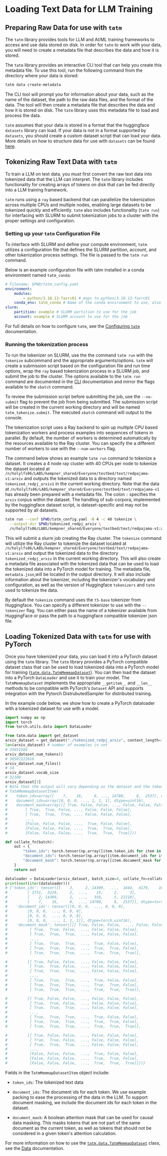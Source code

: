 # Loading Text Data for LLM Training

## Preparing Raw Data for use with `tatm`

The `tatm` library provides tools for LLM and AI/ML training frameworks to access and use data stored on disk. In order for `tatm` to work with your data, you will need to
create a metadata file that describes the data and how it is stored. 

The `tatm` library provides an interactive CLI tool that can help you create this metadata file. To use this tool,
run the following command from the directory where your data is stored:

```bash
tatm data create-metadata
```

The CLI tool will prompt you for information about your data, such as the name of the dataset, the path to the
raw data files, and the format of the data. The tool will then create a metadata file that describes the data
and how it is stored on disk. The `tatm` library uses this metadata file to load and process the data.

`tatm` assumes that your data is stored in a format that the huggingface `datasets` library can load. 
If your data is not in a format supported by `datasets`, you should create a custom dataset script that can load your data. 
More details on how to structure data for use with `datasets` can be found [here](https://huggingface.co/docs/datasets/en/loading).

## Tokenizing Raw Text Data with `tatm`

To train a LLM on text data, you must first convert the raw text data into
tokenized data that the LLM can interpret. The `tatm` library includes functionality for creating 
arrays of tokens on disk that can be fed directly into a LLM training framework.

`tatm` runs using a `ray` based backend that can parallelize the tokenization across multiple CPUs and multiple nodes,
enabling large datasets to be tokenized quickly and efficiently. `tatm` also includes functionality (`tatm run`) for 
interfacing with SLURM to submit tokenization jobs to a cluster with the proper settings and configuration.

### Setting up your `tatm` Configuration File

To interface with SLURM and define your compute environment, `tatm` utilizes a configuration file that defines the SLURM partition, account, and other tokenization process settings.  The file is passed to the `tatm run` command.

Below is an example configuration file with tatm installed in a conda environment named `tatm_conda`:

```yaml
# Filename: $PWD/tatm_config.yaml
environment:
    modules:
        - python/3.10.13-fasrc01 # maps to python/3.10.13-fasrc01
    conda_env: tatm_conda # Name of the conda environment to use, also works with full paths to the conda environment
slurm:
    partition: example # SLURM partition to use for the job
    account: example # SLURM account to use for the job
```

For full details on how to configure `tatm`, see the [Configuring `tatm`](config.md) documentation.

### Running the tokenization process

To run the tokenizer on SLURM, use the the command `tatm run` with the `tokenize` subcommand and the 
appropriate arguments/options. `tatm` will create a submission script based on the configuration file and run time options,
wrap the `ray` based tokenization process in a SLURM job, and submit the job to the cluster. The options available
to the `tatm run` command are documented in the [CLI](cli.md) documentation and mirror the flags available to the `sbatch` command.

To review the submission script before submitting the job, use the `--no-submit` flag to prevent the job from being submitted.
The submission script will be created in the current working directory and will be named `tatm_tokenize.submit`. The executed `sbatch` command will output to the console.

The tokenization script uses a Ray backend to spin up multiple CPU based tokenization workers and process examples into sequences of tokens in parallel. By default, the number of
workers is determined automatically by the resources available to the Ray cluster. You can specify the a different number of workers to use with the `--num-workers` flag. 

The command below shows an example `tatm run` command to tokenize a dataset. It creates a 4 node ray cluster with 40 CPUs per node
to tokenize the dataset located at `/n/holylfs06/LABS/kempner_shared/Everyone/testbed/text/redpajama-v1:arxiv` and outputs the tokenized data to a directory named `tokenized_redpj_arxiv1` 
in the current working directory. Note that the data at `/n/holylfs06/LABS/kempner_shared/Everyone/testbed/text/redpajama-v1` has already been prepared with a metadata file. The colon `:` specifies the `arxiv` corpus within the dataset. The handling of sub-corpora, implemented by the huggingface dataset script, is dataset-specific and may not be supported by all datasets.

```bash
tatm run --conf $PWD/tatm_config.yaml -N 4 -c 40 tokenize \
  --output-dir $PWD/tokenized_redpj_arxiv \
  /n/holylfs06/LABS/kempner_shared/Everyone/testbed/text/redpajama-v1:arxiv
```

This will submit a slurm job creating the Ray cluster.  The `tokenize` command will utilize the Ray cluster to tokenize the dataset located at `/n/holylfs06/LABS/kempner_shared/Everyone/testbed/text/redpajama-v1:arxiv` and output the tokenized data to the directory `tokenized_redpj_arxiv` in the current working directory.  This will also create a metadata file associated with the tokenized data that can be used to load the tokenized data into a PyTorch model for training. The metadata file, `metadata.json`,will be located in the output directory. It will also include
information about the tokenizer, including the tokenizer's vocabulary and configuration, as well as the version of Huggingface `tokenizers` and `tatm` used to tokenize the data.

By default the `tokenize` command uses the `t5-base` tokenizer from Huggingface. You can specify a different tokenizer to use with the `--tokenizer` flag. You can either pass the name of a tokenizer available from HuggingFace or pass the path to a huggingface compatible tokenizer json file.

## Loading Tokenized Data with `tatm` for use with PyTorch

Once you have tokenized your data, you can load it into a PyTorch dataset using the `tatm` library. The `tatm` library
provides a PyTorch compatible dataset class that can be used to load tokenized data into a PyTorch model for training
([`tatm.data.TatmMemmapDataset`](tatm.data.TatmMemmapDataset)). You can then load the dataset into a PyTorch `DataLoader` and use it to train your
model. The `TatmMemmapDataset` implements the appropriate `__getitem__` and `__len__` methods to be compatible with PyTorch's
`Dataset` API and supports integration with the Pytorch DistrubutedSampler for distributed training.

In the example code below, we show how to create a PyTorch dataloader with a tokenized dataset for use with a model.

```python
import numpy as np
import torch
from torch.utils.data import DataLoader

from tatm.data import get_dataset
arxiv_dataset = get_dataset("./tokenized_redpj_arxiv", context_length=1024)
len(arxiv_dataset) # number of examples in set
# 35651584
arxiv_dataset.num_tokens()
# 36507222016
arxiv_dataset.num_files()
# 34
arxiv_dataset.vocab_size
# 32100
arxiv_dataset[3]
# Note that the output will vary depending on the dataset and the tokenization process as the order documents are tokenized may vary.
# TatmMemmapDatasetItem(
#    token_ids=array([    7,    16,     8, ..., 14780,     8,  2537], dtype=uint16), 
#    document_ids=array([0, 0, 0, ..., 1, 1, 1], dtype=uint16), 
#    document_mask=array([[ True, False, False, ..., False, False, False],
#        [ True,  True, False, ..., False, False, False],
#        [ True,  True,  True, ..., False, False, False],
#        ...,
#        [False, False, False, ...,  True, False, False],
#        [False, False, False, ...,  True,  True, False],
#        [False, False, False, ...,  True,  True,  True]]))

def collate_fn(batch):
    out = {
        "token_ids": torch.tensor(np.array([item.token_ids for item in batch])),
        "document_ids": torch.tensor(np.array([item.document_ids for item in batch])),
        "document_mask": torch.tensor(np.array([item.document_mask for item in batch])),
    }
    return out

dataloader = DataLoader(arxiv_dataset, batch_size=4, collate_fn=collate_fn)
print(next(iter(dataloader)))
# {'token_ids': tensor([[    3,     2, 14309,  ...,  1644,  4179,    16],
#         [ 3731,  3229,     2,  ...,    15,     2,     3],
#         [    2, 14309,     2,  ...,   356,     5, 22218],
#         [    7,    16,     8,  ..., 14780,     8,  2537]], dtype=torch.uint16), 
#    'document_ids': tensor([[0, 0, 0,  ..., 0, 0, 0],
#         [0, 0, 0,  ..., 0, 0, 0],
#         [0, 0, 0,  ..., 0, 0, 0],
#         [0, 0, 0,  ..., 1, 1, 1]], dtype=torch.uint16), 
#    'document_mask': tensor([[[ True, False, False,  ..., False, False, False],
#          [ True,  True, False,  ..., False, False, False],
#          [ True,  True,  True,  ..., False, False, False],
#          ...,
#          [ True,  True,  True,  ...,  True, False, False],
#          [ True,  True,  True,  ...,  True,  True, False],
#          [ True,  True,  True,  ...,  True,  True,  True]],

#         [[ True, False, False,  ..., False, False, False],
#          [ True,  True, False,  ..., False, False, False],
#          [ True,  True,  True,  ..., False, False, False],
#          ...,
#          [ True,  True,  True,  ...,  True, False, False],
#          [ True,  True,  True,  ...,  True,  True, False],
#          [ True,  True,  True,  ...,  True,  True,  True]],

#         [[ True, False, False,  ..., False, False, False],
#          [ True,  True, False,  ..., False, False, False],
#          [ True,  True,  True,  ..., False, False, False],
#          ...,
#          [ True,  True,  True,  ...,  True, False, False],
#          [ True,  True,  True,  ...,  True,  True, False],
#          [ True,  True,  True,  ...,  True,  True,  True]],

#         [[ True, False, False,  ..., False, False, False],
#          [ True,  True, False,  ..., False, False, False],
#          [ True,  True,  True,  ..., False, False, False],
#          ...,
#          [False, False, False,  ...,  True, False, False],
#          [False, False, False,  ...,  True,  True, False],
#          [False, False, False,  ...,  True,  True,  True]]])}

```

Fields in the `TatmMemmapDatasetItem` object include:

- `token_ids`: The tokenized text data

- `document_ids`: The document ids for each token. We use example packing to ease the processing of the data in the LLM. To support document masking, we include the document ids for each token in the dataset.

- `document_mask`: A boolean attention mask that can be used for causal data masking. This masks tokens that are not part of the same document as the current token, as well as tokens that should not be considered in a given token's attention calculation.

For more information on how to use the [`tatm.data.TatmMemmapDataset`](tatm.data.TatmMemmapDataset) class, see the [Data](tatm.data.TatmMemmapDataset) documentation.

